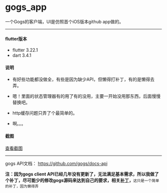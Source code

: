 # gogs_app

一个Gogs的客户端，UI是仿照首个iOS版本github app做的。

----

#### flutter版本

* flutter 3.22.1
* dart 3.4.1

#### 说明

* 有好些功能都没做全，有些是因为缺少API，但懒得打补丁，有的是懒得去弄。

* 嗯！里面的状态管理器有的用了有的没用，主要一开始没用那东西，后面慢慢替换吧。

* http缓存问题只弄了个最简单的。

* 啊。。。 

#### 截图

[查看截图](screenshots/README.md)

----

gogs API文档： https://github.com/gogs/docs-api

**注：因为gogs client API已经几年没有更新了，无法满足基本需求，所以我做了个补丁，尽可能少的修改gogs源码来达到自己的要求，相关[补丁](patch)，**`这只是一个简单的补丁，因为懒得弄`


 